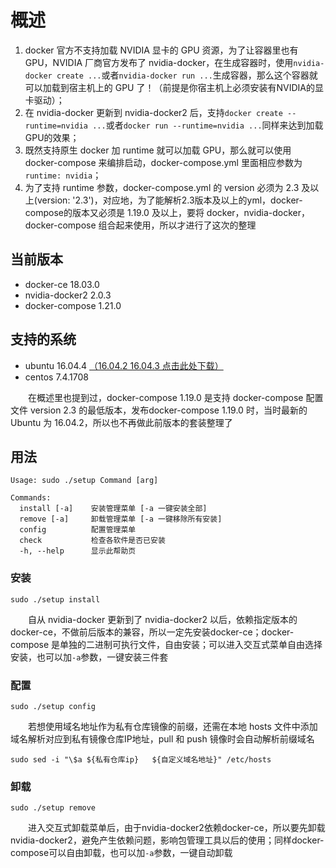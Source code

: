 # 概述

1. docker 官方不支持加载 NVIDIA 显卡的 GPU 资源，为了让容器里也有 GPU，NVIDIA 厂商官方发布了 nvidia-docker，在生成容器时，使用```nvidia-docker create ...```或者```nvidia-docker run ...```生成容器，那么这个容器就可以加载到宿主机上的 GPU 了！（前提是你宿主机上必须安装有NVIDIA的显卡驱动）；
2. 在 nvidia-docker 更新到 nvidia-docker2 后，支持```docker create --runtime=nvidia ...```或者```docker run --runtime=nvidia ...```同样来达到加载GPU的效果；
3. 既然支持原生 docker 加 runtime 就可以加载 GPU，那么就可以使用 docker-compose 来编排启动，docker-compose.yml 里面相应参数为```runtime: nvidia```；
4. 为了支持 runtime 参数，docker-compose.yml 的 version 必须为 2.3 及以上(version: '2.3')，对应地，为了能解析2.3版本及以上的yml，docker-compose的版本又必须是 1.19.0 及以上，要将 docker，nvidia-docker，docker-compose 组合起来使用，所以才进行了这次的整理

## 当前版本

- docker-ce 18.03.0
- nvidia-docker2 2.0.3
- docker-compose 1.21.0

## 支持的系统

- ubuntu 16.04.4    [（16.04.2 16.04.3 点击此处下载）](https://raw.githubusercontent.com/xiangxiaoc/docker-ce_docker-compose_nvidia-docker2/master/nvidia-docker_2.0.2%2Bdocker-ce_17.12.0%2Bdocker-compose_1.19.0.tar.gz)
- centos 7.4.1708

&emsp;&emsp;在概述里也提到过，docker-compose 1.19.0 是支持 docker-compose 配置文件 version 2.3 的最低版本，发布docker-compose 1.19.0 时，当时最新的 Ubuntu 为 16.04.2，所以也不再做此前版本的套装整理了

## 用法

```shell
Usage: sudo ./setup Command [arg]

Commands:
  install [-a]    安装管理菜单 [-a 一键安装全部]
  remove [-a]     卸载管理菜单 [-a 一键移除所有安装]
  config          配置管理菜单
  check           检查各软件是否已安装
  -h, --help      显示此帮助页
```

### 安装

```shell
sudo ./setup install
```

&emsp;&emsp;自从 nvidia-docker 更新到了 nvidia-docker2 以后，依赖指定版本的docker-ce，不做前后版本的兼容，所以一定先安装docker-ce；docker-compose 是单独的二进制可执行文件，自由安装；可以进入交互式菜单自由选择安装，也可以加```-a```参数，一键安装三件套

### 配置

```shell
sudo ./setup config
```

&emsp;&emsp;若想使用域名地址作为私有仓库镜像的前缀，还需在本地 hosts 文件中添加域名解析对应到私有镜像仓库IP地址，pull 和 push 镜像时会自动解析前缀域名

```shell
sudo sed -i "\$a ${私有仓库ip}   ${自定义域名地址}" /etc/hosts
```

### 卸载

```shell
sudo ./setup remove
```

&emsp;&emsp;进入交互式卸载菜单后，由于nvidia-docker2依赖docker-ce，所以要先卸载nvidia-docker2，避免产生依赖问题，影响包管理工具以后的使用；同样docker-compose可以自由卸载，也可以加```-a```参数，一键自动卸载